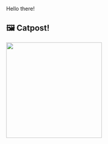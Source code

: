 Hello there!



## 🖼️ Catpost!

<sub>
    <img src="https://cdn2.thecatapi.com/images/b8.png" height="256">
</sub>

